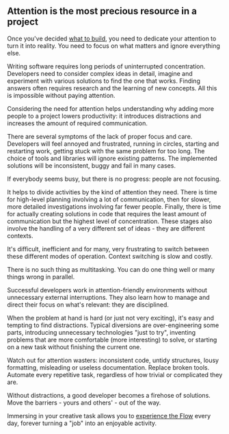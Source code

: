 ## Attention is the most precious resource in a project

Once you've decided [what to build](business.md), you need to dedicate your attention to turn it into reality. You need to focus on what matters and ignore everything else.

Writing software requires long periods of uninterrupted concentration. Developers need to consider complex ideas in detail, imagine and experiment with various solutions to find the one that works. Finding answers often requires research and the learning of new concepts. All this is impossible without paying attention.

Considering the need for attention helps understanding why adding more people to a project lowers productivity: it introduces distractions and increases the amount of required communication.

There are several symptoms of the lack of proper focus and care. Developers will feel annoyed and frustrated, running in circles, starting and restarting work, getting stuck with the same problem for too long. The choice of tools and libraries will ignore existing patterns. The implemented solutions will be inconsistent, buggy and fail in many cases.

If everybody seems busy, but there is no progress: people are not focusing.

It helps to divide activities by the kind of attention they need. There is time for high-level planning involving a lot of communication, then for slower, more detailed investigations involving far fewer people. Finally, there is time for actually creating solutions in code that requires the least amount of communication but the highest level of concentration. These stages also involve the handling of a very different set of ideas - they are different contexts.

It's difficult, inefficient and for many, very frustrating to switch between these different modes of operation. Context switching is slow and costly.

There is no such thing as multitasking. You can do one thing well or many things wrong in parallel.

Successful developers work in attention-friendly environments without unnecessary external interruptions. They also learn how to manage and direct their focus on what's relevant: they are disciplined.

When the problem at hand is hard (or just not very exciting), it's easy and tempting to find distractions. Typical diversions are over-engineering some parts, introducing unnecessary technologies "just to try", inventing problems that are more comfortable (more interesting) to solve, or starting on a new task without finishing the current one.

Watch out for attention wasters: inconsistent code, untidy structures, lousy formatting, misleading or useless documentation. Replace broken tools. Automate every repetitive task, regardless of how trivial or complicated they are.

Without distractions, a good developer becomes a firehose of solutions. Move the barriers - yours and others' - out of the way.

Immersing in your creative task allows you to [experience the Flow](https://www.amazon.co.uk/dp/0712657592/) every day, forever turning a "job" into an enjoyable activity.

<!-- Create and maintain [simple things](simple.md) because they require less attention.  -->
